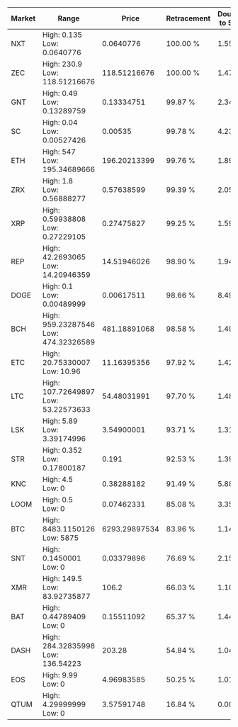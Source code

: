 | Market | Range | Price| Retracement | Doubles to 50% |
| --- | --- | --- | --- | --- |
| NXT | High: 0.135<br />Low: 0.0640776 | 0.0640776 | 100.00 % | 1.55 |
| ZEC | High: 230.9<br />Low: 118.51216676 | 118.51216676 | 100.00 % | 1.47 |
| GNT | High: 0.49<br />Low: 0.13289759 | 0.13334751 | 99.87 % | 2.34 |
| SC | High: 0.04<br />Low: 0.00527426 | 0.00535 | 99.78 % | 4.23 |
| ETH | High: 547<br />Low: 195.34689666 | 196.20213399 | 99.76 % | 1.89 |
| ZRX | High: 1.8<br />Low: 0.56888277 | 0.57638599 | 99.39 % | 2.05 |
| XRP | High: 0.59938808<br />Low: 0.27229105 | 0.27475827 | 99.25 % | 1.59 |
| REP | High: 42.2693065<br />Low: 14.20946359 | 14.51946026 | 98.90 % | 1.94 |
| DOGE | High: 0.1<br />Low: 0.00489999 | 0.00617511 | 98.66 % | 8.49 |
| BCH | High: 959.23287546<br />Low: 474.32326589 | 481.18891068 | 98.58 % | 1.49 |
| ETC | High: 20.75330007<br />Low: 10.96 | 11.16395356 | 97.92 % | 1.42 |
| LTC | High: 107.72649897<br />Low: 53.22573633 | 54.48031991 | 97.70 % | 1.48 |
| LSK | High: 5.89<br />Low: 3.39174996 | 3.54900001 | 93.71 % | 1.31 |
| STR | High: 0.352<br />Low: 0.17800187 | 0.191 | 92.53 % | 1.39 |
| KNC | High: 4.5<br />Low: 0 | 0.38288182 | 91.49 % | 5.88 |
| LOOM | High: 0.5<br />Low: 0 | 0.07462331 | 85.08 % | 3.35 |
| BTC | High: 8483.1150126<br />Low: 5875 | 6293.29897534 | 83.96 % | 1.14 |
| SNT | High: 0.1450001<br />Low: 0 | 0.03379896 | 76.69 % | 2.15 |
| XMR | High: 149.5<br />Low: 83.92735877 | 106.2 | 66.03 % | 1.10 |
| BAT | High: 0.44789409<br />Low: 0 | 0.15511092 | 65.37 % | 1.44 |
| DASH | High: 284.32835998<br />Low: 136.54223 | 203.28 | 54.84 % | 1.04 |
| EOS | High: 9.99<br />Low: 0 | 4.96983585 | 50.25 % | 1.01 |
| QTUM | High: 4.29999999<br />Low: 0 | 3.57591748 | 16.84 % | 0.00 |

